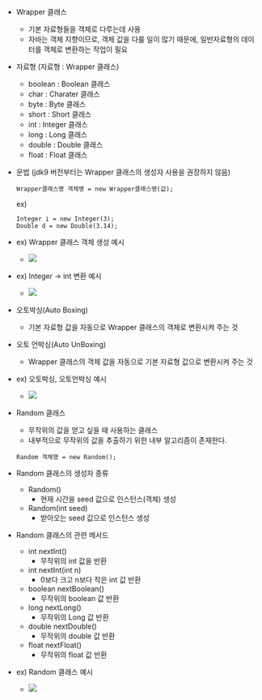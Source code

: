 
- Wrapper 클래스
	- 기본 자료형들을 객체로 다루는데 사용
	- 자바는 객체 지향이므로, 객체 값을 다룰 일이 많기 때문에, 일반자료형의 데이터를 객체로 변환하는 작업이 필요

- 자료형 (자료형 : Wrapper 클래스)
	- boolean : Boolean 클래스
	- char : Charater 클래스
	- byte : Byte 클래스
	- short : Short 클래스
	- int : Integer 클래스
	- long : Long 클래스
	- double : Double 클래스
	- float : Float 클래스

- 문법 (jdk9 버전부터는 Wrapper 클래스의 생성자 사용을 권장하지 않음)
	~~~
	Wrapper클래스명 객체명 = new Wrapper클래스명(값); 
	~~~
	ex)
	~~~
	Integer i = new Integer(3);
	Double d = new Double(3.14);
	~~~

- ex) Wrapper 클래스 객체 생성 예시

	- ![](https://i.imgur.com/2iVQzQn.png)

- ex) Integer -> int 변환 예시

	- ![](https://i.imgur.com/GYZwYoU.png)


- 오토박싱(Auto Boxing)
	- 기본 자료형 값을 자동으로 Wrapper 클래스의 객체로 변환시켜 주는 것

- 오토 언박싱(Auto UnBoxing)
	- Wrapper 클래스의 객체 값을 자동으로 기본 자료형 값으로 변환시켜 주는 것

- ex) 오토박싱, 오토언박싱 예시

	- ![](https://i.imgur.com/ScFVmfO.png)

- Random 클래스
	- 무작위의 값을 얻고 싶을 때 사용하는 클래스
	- 내부적으로 무작위의 값을 추출하기 위한 내부 알고리즘이 존재한다.
	~~~
	Random 객체명 = new Random();
	~~~ 

- Random 클래스의 생성자 종류
	- Random() 
		- 현재 시간을 seed 값으로 인스턴스(객체) 생성
	- Random(int seed)
		- 받아오는 seed 값으로 인스턴스 생성

- Random 클래스의 관련 메서드
	- int nextInt()
		- 무작위의 int 값을 반환
	- int nextInt(int n)
		- 0보다 크고 n보다 작은 int 값 반환
	- boolean nextBoolean()
		- 무작위의 boolean 값 반환
	- long nextLong()
		- 무작위의 Long 값 반환
	- double nextDouble()
		- 무작위의 double 값 반환
	- float nextFloat()
		- 무작위의 float 값 반환

- ex) Random 클래스 예시

	- ![](https://i.imgur.com/YGCCp9F.png)
